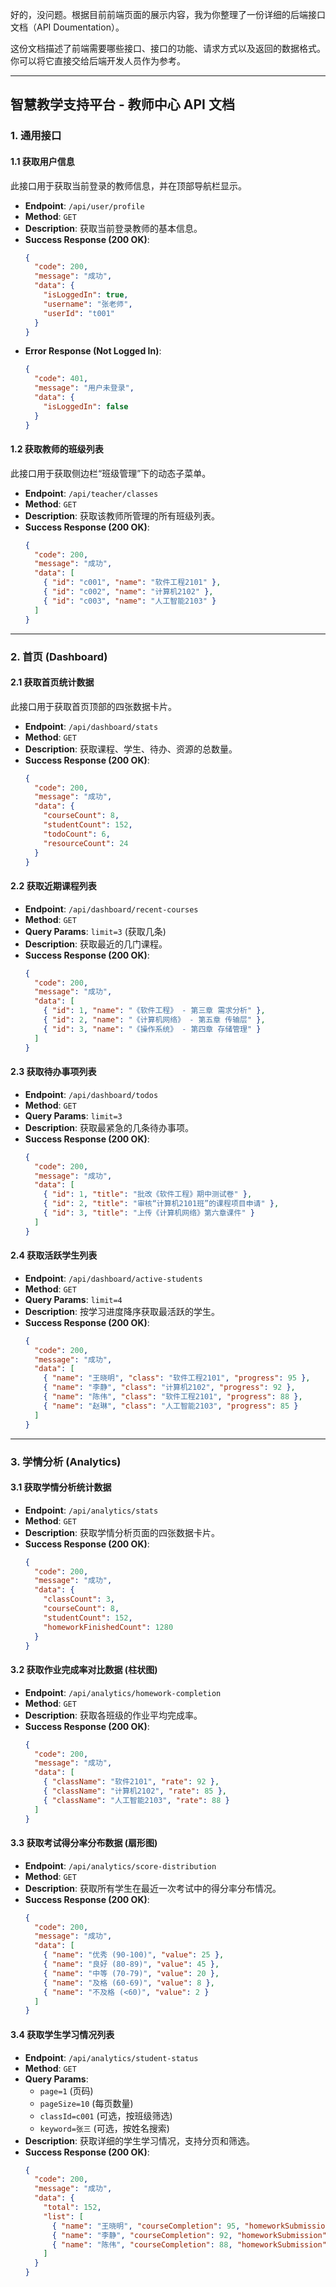好的，没问题。根据目前前端页面的展示内容，我为你整理了一份详细的后端接口文档（API Doumentation）。

这份文档描述了前端需要哪些接口、接口的功能、请求方式以及返回的数据格式。你可以将它直接交给后端开发人员作为参考。

---

## **智慧教学支持平台 - 教师中心 API 文档**

### 1. 通用接口

#### 1.1 获取用户信息

此接口用于获取当前登录的教师信息，并在顶部导航栏显示。

-   **Endpoint**: `/api/user/profile`
-   **Method**: `GET`
-   **Description**: 获取当前登录教师的基本信息。
-   **Success Response (200 OK)**:
    ```json
    {
      "code": 200,
      "message": "成功",
      "data": {
        "isLoggedIn": true,
        "username": "张老师",
        "userId": "t001"
      }
    }
    ```
-   **Error Response (Not Logged In)**:
    ```json
    {
      "code": 401,
      "message": "用户未登录",
      "data": {
        "isLoggedIn": false
      }
    }
    ```

#### 1.2 获取教师的班级列表

此接口用于获取侧边栏“班级管理”下的动态子菜单。

-   **Endpoint**: `/api/teacher/classes`
-   **Method**: `GET`
-   **Description**: 获取该教师所管理的所有班级列表。
-   **Success Response (200 OK)**:
    ```json
    {
      "code": 200,
      "message": "成功",
      "data": [
        { "id": "c001", "name": "软件工程2101" },
        { "id": "c002", "name": "计算机2102" },
        { "id": "c003", "name": "人工智能2103" }
      ]
    }
    ```

---

### 2. 首页 (Dashboard)

#### 2.1 获取首页统计数据

此接口用于获取首页顶部的四张数据卡片。

-   **Endpoint**: `/api/dashboard/stats`
-   **Method**: `GET`
-   **Description**: 获取课程、学生、待办、资源的总数量。
-   **Success Response (200 OK)**:
    ```json
    {
      "code": 200,
      "message": "成功",
      "data": {
        "courseCount": 8,
        "studentCount": 152,
        "todoCount": 6,
        "resourceCount": 24
      }
    }
    ```

#### 2.2 获取近期课程列表

-   **Endpoint**: `/api/dashboard/recent-courses`
-   **Method**: `GET`
-   **Query Params**: `limit=3` (获取几条)
-   **Description**: 获取最近的几门课程。
-   **Success Response (200 OK)**:
    ```json
    {
      "code": 200,
      "message": "成功",
      "data": [
        { "id": 1, "name": "《软件工程》 - 第三章 需求分析" },
        { "id": 2, "name": "《计算机网络》 - 第五章 传输层" },
        { "id": 3, "name": "《操作系统》 - 第四章 存储管理" }
      ]
    }
    ```

#### 2.3 获取待办事项列表

-   **Endpoint**: `/api/dashboard/todos`
-   **Method**: `GET`
-   **Query Params**: `limit=3`
-   **Description**: 获取最紧急的几条待办事项。
-   **Success Response (200 OK)**:
    ```json
    {
      "code": 200,
      "message": "成功",
      "data": [
        { "id": 1, "title": "批改《软件工程》期中测试卷" },
        { "id": 2, "title": "审核“计算机2101班”的课程项目申请" },
        { "id": 3, "title": "上传《计算机网络》第六章课件" }
      ]
    }
    ```

#### 2.4 获取活跃学生列表

-   **Endpoint**: `/api/dashboard/active-students`
-   **Method**: `GET`
-   **Query Params**: `limit=4`
-   **Description**: 按学习进度降序获取最活跃的学生。
-   **Success Response (200 OK)**:
    ```json
    {
      "code": 200,
      "message": "成功",
      "data": [
        { "name": "王晓明", "class": "软件工程2101", "progress": 95 },
        { "name": "李静", "class": "计算机2102", "progress": 92 },
        { "name": "陈伟", "class": "软件工程2101", "progress": 88 },
        { "name": "赵琳", "class": "人工智能2103", "progress": 85 }
      ]
    }
    ```

---

### 3. 学情分析 (Analytics)

#### 3.1 获取学情分析统计数据

-   **Endpoint**: `/api/analytics/stats`
-   **Method**: `GET`
-   **Description**: 获取学情分析页面的四张数据卡片。
-   **Success Response (200 OK)**:
    ```json
    {
      "code": 200,
      "message": "成功",
      "data": {
        "classCount": 3,
        "courseCount": 8,
        "studentCount": 152,
        "homeworkFinishedCount": 1280
      }
    }
    ```

#### 3.2 获取作业完成率对比数据 (柱状图)

-   **Endpoint**: `/api/analytics/homework-completion`
-   **Method**: `GET`
-   **Description**: 获取各班级的作业平均完成率。
-   **Success Response (200 OK)**:
    ```json
    {
      "code": 200,
      "message": "成功",
      "data": [
        { "className": "软件2101", "rate": 92 },
        { "className": "计算机2102", "rate": 85 },
        { "className": "人工智能2103", "rate": 88 }
      ]
    }
    ```

#### 3.3 获取考试得分率分布数据 (扇形图)

-   **Endpoint**: `/api/analytics/score-distribution`
-   **Method**: `GET`
-   **Description**: 获取所有学生在最近一次考试中的得分率分布情况。
-   **Success Response (200 OK)**:
    ```json
    {
      "code": 200,
      "message": "成功",
      "data": [
        { "name": "优秀 (90-100)", "value": 25 },
        { "name": "良好 (80-89)", "value": 45 },
        { "name": "中等 (70-79)", "value": 20 },
        { "name": "及格 (60-69)", "value": 8 },
        { "name": "不及格 (<60)", "value": 2 }
      ]
    }
    ```

#### 3.4 获取学生学习情况列表

-   **Endpoint**: `/api/analytics/student-status`
-   **Method**: `GET`
-   **Query Params**:
    -   `page=1` (页码)
    -   `pageSize=10` (每页数量)
    -   `classId=c001` (可选，按班级筛选)
    -   `keyword=张三` (可选，按姓名搜索)
-   **Description**: 获取详细的学生学习情况，支持分页和筛选。
-   **Success Response (200 OK)**:
    ```json
    {
      "code": 200,
      "message": "成功",
      "data": {
        "total": 152,
        "list": [
          { "name": "王晓明", "courseCompletion": 95, "homeworkSubmission": 100, "lastSeen": "2024-07-28 10:30" },
          { "name": "李静", "courseCompletion": 92, "homeworkSubmission": 95, "lastSeen": "2024-07-28 09:15" },
          { "name": "陈伟", "courseCompletion": 88, "homeworkSubmission": 90, "lastSeen": "2024-07-27 20:05" }
        ]
      }
    }
    ```